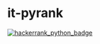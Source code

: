 # it-pyrank
[![hackerrank_python_badge](https://user-images.githubusercontent.com/29120359/121797071-034cab80-cc48-11eb-9547-04d8f5553c7d.png)](https://www.hackerrank.com/nonkronk)
